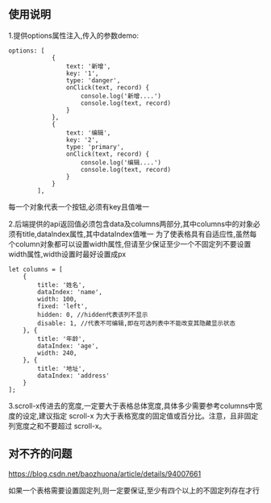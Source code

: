 ## 使用说明
1.提供options属性注入,传入的参数demo:
```
options: [
            {
                text: '新增',
                key: '1',
                type: 'danger',
                onClick(text, record) {
                    console.log('新增....')
                    console.log(text, record)
                }
            },
            {
                text: '编辑',
                key: '2',
                type: 'primary',
                onClick(text, record) {
                    console.log('编辑....')
                    console.log(text, record)
                }
            }
        ],
```
每一个对象代表一个按钮,必须有key且值唯一

2.后端提供的api返回值必须包含data及columns两部分,其中columns中的对象必须有title,dataIndex属性,其中dataIndex值唯一
为了使表格具有自适应性,虽然每个column对象都可以设置width属性,但请至少保证至少一个不固定列不要设置width属性,width设置时最好设置成px
```
let columns = [
    {
        title: '姓名',
        dataIndex: 'name',
        width: 100,
        fixed: 'left',
        hidden: 0, //hidden代表该列不显示
        disable: 1, //代表不可编辑,即在可选列表中不能改变其隐藏显示状态
    }, {
        title: '年龄',
        dataIndex: 'age',
        width: 240,
    }, {
        title: '地址',
        dataIndex: 'address'
    }
];
```

3.scroll-x传进去的宽度,一定要大于表格总体宽度,具体多少需要参考columns中宽度的设定,建议指定 scroll-x 为大于表格宽度的固定值或百分比。注意，且非固定列宽度之和不要超过 scroll-x。


## 对不齐的问题
https://blog.csdn.net/baozhuona/article/details/94007661

如果一个表格需要设置固定列,则一定要保证,至少有四个以上的不固定列存在才行